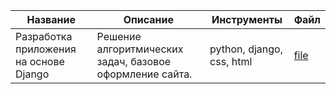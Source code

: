 | Название | Описание | Инструменты | Файл |
|-------------|-------------|-------------|-------------|
| Разработка приложения на основе Django | Решение алгоритмических задач, базовое оформление сайта. | python, django, css, html | [file]([https://github.com/Diana-Lapteva/sqlprojects/blob/main/1.%20hh.sql](https://github.com/Diana-Lapteva/djangoproject/tree/main/KR)) |
